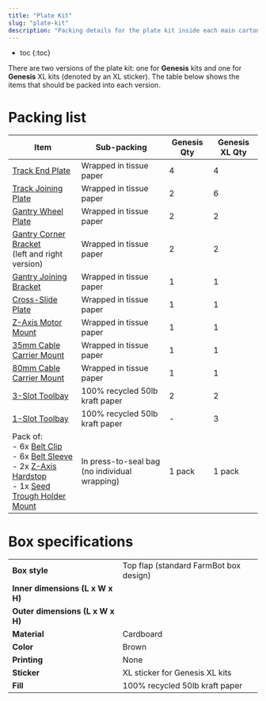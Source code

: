 ```yaml
---
title: "Plate Kit"
slug: "plate-kit"
description: "Packing details for the plate kit inside each main carton"
---
```


* toc
{:toc}

There are two versions of the plate kit: one for **Genesis** kits and one for **Genesis** <span class="fb-xl-sticker">XL</span> kits (denoted by an <span class="fb-xl-sticker">XL</span> sticker). The table below shows the items that should be packed into each version.

# Packing list

|Item|Sub-packing|Genesis Qty|Genesis <span class="fb-xl-sticker">XL</span> Qty|
|----|-----------|-----------|--------------|
|[Track End Plate](../../bom/plates-and-brackets/track-end-plate.md)|Wrapped in tissue paper|4|4
|[Track Joining Plate](../../bom/plates-and-brackets/track-joining-plate.md)|Wrapped in tissue paper|2|6
|[Gantry Wheel Plate](../../bom/plates-and-brackets/gantry-wheel-plate.md)|Wrapped in tissue paper|2|2
|[Gantry Corner Bracket](../../bom/plates-and-brackets/gantry-corner-bracket.md)<br>(left and right version)|Wrapped in tissue paper|2|2
|[Gantry Joining Bracket](../../bom/plates-and-brackets/gantry-joining-bracket.md)|Wrapped in tissue paper|1|1
|[Cross-Slide Plate](../../bom/plates-and-brackets/cross-slide-plate.md)|Wrapped in tissue paper|1|1
|[Z-Axis Motor Mount](../../bom/plates-and-brackets/z-axis-motor-mount.md)|Wrapped in tissue paper|1|1
|[35mm Cable Carrier Mount](../../bom/plates-and-brackets/cable-carrier-mount-35mm.md)|Wrapped in tissue paper|1|1
|[80mm Cable Carrier Mount](../../bom/plates-and-brackets/cable-carrier-mount-80mm.md)|Wrapped in tissue paper|1|1
|[3-Slot Toolbay](../../bom/plates-and-brackets/toolbay.md)|100% recycled 50lb kraft paper|2|2
|[1-Slot Toolbay](../../bom/plates-and-brackets/toolbay.md)|100% recycled 50lb kraft paper|-|3
|Pack of:<br>- 6x [Belt Clip](../../bom/plates-and-brackets/belt-clip.md)<br>- 6x [Belt Sleeve](../../bom/drivetrain/belt-sleeve.md)<br>- 2x [Z-Axis Hardstop](../../bom/plates-and-brackets/z-axis-hardstop.md)<br>- 1x [Seed Trough Holder Mount](../../bom/plates-and-brackets/seed-trough-holder-mount.md)|In press-to-seal bag (no individual wrapping)|1 pack|1 pack

# Box specifications

|                                |                              |
|--------------------------------|------------------------------|
|**Box style**                   |Top flap (standard FarmBot box design)
|**Inner dimensions (L x W x H)**|
|**Outer dimensions (L x W x H)**|
|**Material**                    |Cardboard
|**Color**                       |Brown
|**Printing**                    |None
|**Sticker**                     |<span class="fb-xl-sticker">XL</span> sticker for Genesis XL kits
|**Fill**                        |100% recycled 50lb kraft paper

